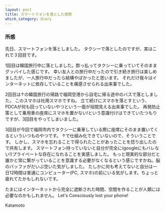 ```yaml
---
layout: post
title: スマートフォンを落とした感想
which_category: diary
---
```


### 所感
先日、スマートフォンを落としました。 タクシーで落としたのですが、実はこれで３回目です。

1回目は韓国旅行中に落としました。酔っ払ってタクシーに乗っていてそのままグッバイした感じです。
幸い友人との旅行中だったので引き続き旅行は楽しめましたが、一人旅行中だったら結構やばかったと思います。
それだけ我々はインターネットに依存していることを痛感させられる出来事でした。

2回目は↑の韓国旅行の帰路で福岡空港から自宅に帰る途中のバスで落としました。
このスマホは社用スマホですね。 立て続けにスマホを落とすという、PDCAが何も回っていないやつという一面が垣間見える出来事でした。
再発防止策として乗用車の座席にスマホを置かない!という意識付けはできていたつもりですが、3回目をやってしまいました。

3回目が今回で福岡市内でタクシーに乗車している際に座席にそのまま置いてくるといういつものやつです。
↑で仕組み化できていないので、そういうことです。
しかし、スマホを忘れることで得られたことがあったことを捻り出したので共有します。
スマートフォン持っていないと自分が完全に(googleにもバレない!)プライベートな存在になれることを実感しました。
もっと現実的な部分だと誰かと常に繋がっていることを意識する必要がなくなるという感じですかね。脳のバッファがだいぶ空いた気がしました。
たしかに何も考えてないと自分は一日12時間は普通にコンピューター(PC, スマホ)の前にいる気がします。ちょっと疲れてたかもしれないです。

たまにはインターネットから完全に遮断された時間、空間を作ることが人類には必要なのかもしれません。
Let's Consciously lost your phone!

Katamoto




